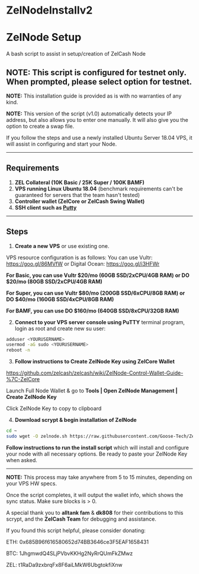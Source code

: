 # ZelNodeInstallv2
# ZelNode Setup
A bash script to assist in setup/creation of ZelCash Node

## NOTE: This script is configured for testnet only. When prompted, please select option for testnet.

**NOTE:** This installation guide is provided as is with no warranties of any kind.

**NOTE:** This version of the script (v1.0) automatically detects your IP address, but also allows you to enter one manually. It will also give you the option to create a swap file.

If you follow the steps and use a newly installed Ubuntu Server 18.04 VPS, it will assist in configuring and start your Node.

***
## Requirements
1) **ZEL Collateral (10K Basic / 25K Super / 100K BAMF)**
2) **VPS running Linux Ubuntu 18.04** (benchmark requirements can't be guaranteed for servers that the team hasn't tested)
3) **Controller wallet (ZelCore or ZelCash Swing Wallet)**
4) **SSH client such as [Putty](https://www.putty.org/)**

***
## Steps

1) **Create a new VPS** or use existing one.

VPS resource configuration is as follows:
You can use Vultr: https://goo.gl/86MVfW
or Digital Ocean: https://goo.gl/i3HFWr

   **For Basic, you can use Vultr $20/mo (60GB SSD/2xCPU/4GB RAM) or DO $20/mo (80GB SSD/2xCPU/4GB RAM)**

   **For Super, you can use Vultr $80/mo (200GB SSD/6xCPU/8GB RAM) or DO  $40/mo (160GB SSD/4xCPU/8GB RAM)**

   **For BAMF, you can use DO $160/mo (640GB SSD/8xCPU/32GB RAM)**

2) **Connect to your VPS server console using PuTTY** terminal program, login as root and create new su user:

```bash
adduser <YOURUSERNAME>
usermod -aG sudo <YOURUSERNAME>
reboot -n
```

3) **Follow instructions to Create ZelNode Key using ZelCore Wallet**

https://github.com/zelcash/zelcash/wiki/ZelNode-Control-Wallet-Guide-%7C-ZelCore

Launch Full Node Wallet & go to **Tools | Open ZelNode Management | Create ZelNode Key**

Click ZelNode Key to copy to clipboard

4) **Download scrypt & begin installation of ZelNode**

```bash
cd ~
sudo wget -O zelnode.sh https://raw.githubusercontent.com/Goose-Tech/ZelNodeInstallv2/master/zelnodev2.sh && sudo chmod u+x zelnode.sh && sudo ./zelnode.sh
```

**Follow instructions to run the install script** which will install and configure your node with all necessary options.
Be ready to paste your ZelNode Key when asked.

***
__NOTE:__ This process may take anywhere from 5 to 15 minutes, depending on your VPS HW specs.

Once the script completes, it will output the wallet info, which shows the sync status. Make sure blocks is > 0.

A special thank you to **alltank fam** & **dk808** for their contributions to this scrypt, and the **ZelCash Team** for debugging and assistance.

If you found this script helpful, please consider donating:

ETH: 0x685B96f616580652d74BB3646ce3F5EAF1658431

BTC: 1JhgmwdQ4SLjPVbvKKHg2NyRrQUmFkZMwz

ZEL: t1RaDa9zxbrqFx8F6aiLMkW6UbgtokfiXnw
